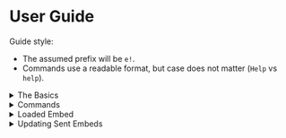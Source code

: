 # User Guide

Guide style: 
* The assumed prefix will be `e!`.
* Commands use a readable format, but case does not matter (`Help` vs `help`).

<details>
<summary>The Basics</summary>

Before we start working, we need to create a new embed. You can do this with the `Create` command.
* `e!Create hello`

This creates a new embed, but it's empty. Let's add some text.
* `e!SetTitle Hello World`

Now you can `Send` it.
* `e!Send`

You've just created your first embed!
</details>

<details>
<summary>Commands</summary>

To find information about commands, you can use the `Help` feature.
* `e!Help` will list all available commands.
* `e!Help [Command]` will give help for a specific command.
</details>

<details>
<summary>Loaded Embed</summary>

This bot can store as many embeds as you want. This means that the bot needs to know which embed you're talking about when you run a command. It does this by keeping one embed loaded. This allows you to edit embeds without having to specify the name each time.

* You can run `e!ListEmbeds` to see all the embeds you have, including the loaded one.
* You can run `e!Load [Embed Name]` to load a different embed.

</details>

<details>
<summary>Updating Sent Embeds</summary>



</details>
